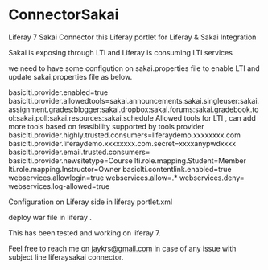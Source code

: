 # ConnectorSakai
Liferay 7 Sakai Connector
this Liferay portlet for Liferay & Sakai Integration

Sakai is exposing through LTI and Liferay is consuming LTI services

we need to have some configution on sakai.properties file to enable LTI and update sakai.properties file as below.

basiclti.provider.enabled=true
basiclti.provider.allowedtools=sakai.announcements:sakai.singleuser:sakai.assignment.grades:blogger:sakai.dropbox:sakai.forums:sakai.gradebook.tool:sakai.poll:sakai.resources:sakai.schedule	Allowed tools for LTI , can add more tools based on feasibility supported by tools provider
basiclti.provider.highly.trusted.consumers=liferaydemo.xxxxxxxx.com
basiclti.provider.liferaydemo.xxxxxxxx.com.secret=xxxxanypwdxxxx 
basiclti.provider.email.trusted.consumers=
basiclti.provider.newsitetype=Course
lti.role.mapping.Student=Member
lti.role.mapping.Instructor=Owner
basiclti.contentlink.enabled=true
webservices.allowlogin=true
webservices.allow=.*
webservices.deny=
webservices.log-allowed=true

Configuration on Liferay side in liferay portlet.xml



deploy war file in liferay .

This has been tested and working on liferay 7.


Feel free to reach me on jaykrs@gmail.com in case of any issue with subject line liferaysakai connector.
